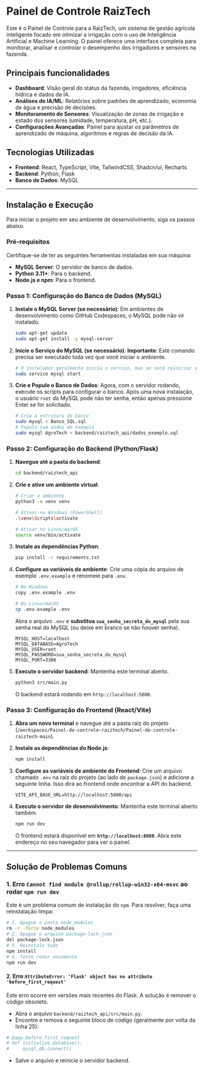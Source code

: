 # Painel de Controle RaizTech

Este é o Painel de Controle para a RaizTech, um sistema de gestão agrícola inteligente focado em otimizar a irrigação com o uso de Inteligência Artificial e Machine Learning. O painel oferece uma interface completa para monitorar, analisar e controlar o desempenho dos irrigadores e sensores na fazenda.

## Principais funcionalidades

- **Dashboard**: Visão geral do status da fazenda, irrigadores, eficiência hídrica e dados de IA.
- **Análises de IA/ML**: Relatórios sobre padrões de aprendizado, economia de água e precisão de decisões.
- **Monitoramento de Sensores**: Visualização de zonas de irrigação e estado dos sensores (umidade, temperatura, pH, etc.).
- **Configurações Avançadas**: Painel para ajustar os parâmetros de aprendizado de máquina, algoritmos e regras de decisão da IA.

## Tecnologias Utilizadas

- **Frontend**: React, TypeScript, Vite, TailwindCSS, Shadcn/ui, Recharts
- **Backend**: Python, Flask
- **Banco de Dados**: MySQL

---

## Instalação e Execução

Para iniciar o projeto em seu ambiente de desenvolvimento, siga os passos abaixo.

### Pré-requisitos

Certifique-se de ter as seguintes ferramentas instaladas em sua máquina:

- **MySQL Server**: O servidor de banco de dados.
- **Python 3.11+**: Para o backend.
- **Node.js e npm**: Para o frontend.

### Passo 1: Configuração do Banco de Dados (MySQL)

1.  **Instale o MySQL Server (se necessário)**:
    Em ambientes de desenvolvimento como GitHub Codespaces, o MySQL pode não vir instalado.

    ```bash
    sudo apt-get update
    sudo apt-get install -y mysql-server
    ```

2.  **Inicie o Serviço do MySQL (se necessário)**:
    **Importante**: Este comando precisa ser executado toda vez que você iniciar o ambiente.

    ```bash
    # O instalador geralmente inicia o serviço, mas se você reiniciar o ambiente, use este comando:
    sudo service mysql start
    ```

3.  **Crie e Popule o Banco de Dados**:
    Agora, com o servidor rodando, execute os scripts para configurar o banco. Após uma nova instalação, o usuário `root` do MySQL pode não ter senha, então apenas pressione Enter se for solicitado.

    ```bash
    # Cria a estrutura do banco
    sudo mysql < Banco_SQL.sql
    # Popula com dados de exemplo
    sudo mysql AgroTech < backend/raiztech_api/dados_exemplo.sql
    ```

### Passo 2: Configuração do Backend (Python/Flask)

1. **Navegue até a pasta do backend**:

    ```bash
    cd backend/raiztech_api
    ```

2. **Crie e ative um ambiente virtual**:

    ```bash
    # Criar o ambiente
    python3 -m venv venv

    # Ativar no Windows (PowerShell)
    .\venv\Scripts\activate

    # Ativar no Linux/macOS
    source venv/bin/activate
    ```

3. **Instale as dependências Python**:

    ```bash
    pip install -r requirements.txt
    ```

4. **Configure as variáveis de ambiente**:
    Crie uma cópia do arquivo de exemplo `.env.example` e renomeie para `.env`.

    ```bash
    # No Windows
    copy .env.example .env

    # No Linux/macOS
    cp .env.example .env
    ```

    Abra o arquivo `.env` e **substitua `sua_senha_secreta_do_mysql`** pela sua senha real do MySQL (ou deixe em branco se não houver senha).

    ```env
    MYSQL_HOST=localhost
    MYSQL_DATABASE=AgroTech
    MYSQL_USER=root
    MYSQL_PASSWORD=sua_senha_secreta_do_mysql
    MYSQL_PORT=3306
    ```

5. **Execute o servidor backend**:
    Mantenha este terminal aberto.

    ```bash
    python3 src/main.py
    ```

    O backend estará rodando em `http://localhost:5000`.

### Passo 3: Configuração do Frontend (React/Vite)

1. **Abra um novo terminal** e navegue até a pasta raiz do projeto (`/workspaces/Painel-de-controle-raiztech/Painel-de-controle-raiztech-main`).

2. **Instale as dependências do Node.js**:

    ```bash
    npm install
    ```

3.  **Configure as variáveis de ambiente do Frontend**:
    Crie um arquivo chamado `.env` na raiz do projeto (ao lado de `package.json`) e adicione a seguinte linha. Isso dirá ao frontend onde encontrar a API do backend.

    ```env
    VITE_API_BASE_URL=http://localhost:5000/api
    ```

4. **Execute o servidor de desenvolvimento**:
    Mantenha este terminal aberto também.

    ```bash
    npm run dev
    ```

    O frontend estará disponível em **`http://localhost:8080`**. Abra este endereço no seu navegador para ver o painel.

---

## Solução de Problemas Comuns

### 1. Erro `Cannot find module @rollup/rollup-win32-x64-msvc` ao rodar `npm run dev`

Este é um problema comum de instalação do `npm`. Para resolver, faça uma reinstalação limpa:

```bash
# 1. Apague a pasta node_modules
rm -r -force node_modules
# 2. Apague o arquivo package-lock.json
del package-lock.json
# 3. Reinstale tudo
npm install
# 4. Tente rodar novamente
npm run dev
```

#### 2. Erro `AttributeError: 'Flask' object has no attribute 'before_first_request'`

Este erro ocorre em versões mais recentes do Flask. A solução é remover o código obsoleto.

- Abra o arquivo `backend/raiztech_api/src/main.py`.
- Encontre e remova o seguinte bloco de código (geralmente por volta da linha 25):

```python
# @app.before_first_request
# def initialize_database():
#     mysql_db.connect()
```

- Salve o arquivo e reinicie o servidor backend.